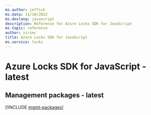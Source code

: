 ```yaml
---
ms.author: jeffish
ms.data: 11/10/2022
ms.devlang: javascript
description: Reference for Azure Locks SDK for JavaScript
ms.topic: reference
author: xirzec
title: Azure Locks SDK for JavaScript
ms.service: locks
---
```

# Azure Locks SDK for JavaScript - latest

## Management packages - latest
[!INCLUDE [mgmt-packages](locks-mgmt-index.md)]